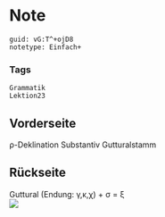 # Note
```
guid: vG:T^+ojD8
notetype: Einfach+
```

### Tags
```
Grammatik
Lektion23
```

## Vorderseite
ρ-Deklination Substantiv Gutturalstamm

## Rückseite
<div>Guttural (Endung: γ,κ,χ) + σ = ξ</div><div>
</div><div>
</div><img src="paste-df8a40c42c14ba06be94499333e9b0b67c0f7ddb.jpg">
